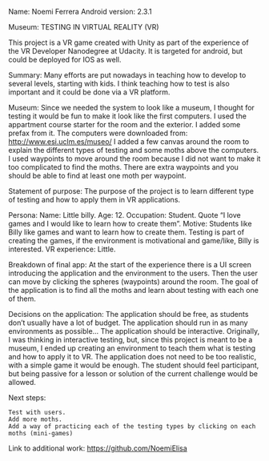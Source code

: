 Name: Noemi Ferrera
Android version: 2.3.1

Museum: TESTING IN VIRTUAL REALITY (VR)

This project is a VR game created with Unity as part of the experience of the VR Developer Nanodegree at Udacity. It is targeted for android, but could be deployed for IOS as well.

Summary: Many efforts are put nowadays in teaching how to develop to several levels, starting with kids. I think teaching how to test is also important and it could be done via a VR platform.

Museum:
Since we needed the system to look like a museum, I thought for testing it would be fun to make it look like the first computers.
I used the appartment course starter for the room and the exterior. I added some prefax from it.
The computers were downloaded from: http://www.esi.uclm.es/museo/
I added a few canvas around the room to explain the different types of testing and some moths above the computers.
I used waypoints to move around the room because I did not want to make it too complicated to find the moths. There are extra waypoints and you should be able to find at least one moth per waypoint.

Statement of purpose: The purpose of the project is to learn different type of testing and how to apply them in VR applications.

Persona: 
Name: Little billy.
Age: 12.
Occupation: Student.
Quote “I love games and I would like to learn how to create them”.
Motive: Students like Billy like games and want to learn how to create them. Testing is part of creating the games, if the environment is motivational and game/like, Billy is interested.
VR experience: Little.



Breakdown of final app: At the start of the experience there is a UI screen introducing the application and the environment to the users. Then the user can move by clicking the spheres (waypoints) around the room. The goal of the application is to find all the moths and learn about testing with each one of them.


Decisions on the application:
The application should be free, as students don’t usually have a lot of budget. The application should run in as many environments as possible…
The application should be interactive. Originally, I was thinking in interactive testing, but, since this project is meant to be a museum, I ended up creating an environment to teach them what is testing and how to apply it to VR.
The application does not need to be too realistic, with a simple game it would be enough.
The student should feel participant, but being passive for a lesson or solution of the current challenge would be allowed.

Next steps:

    Test with users.
    Add more moths.
    Add a way of practicing each of the testing types by clicking on each moths (mini-games)

Link to additional work:
https://github.com/NoemiElisa